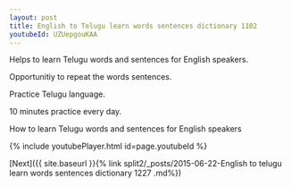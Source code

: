 ```yaml
---
layout: post
title: English to Telugu learn words sentences dictionary 1102 
youtubeId: UZUepgouKAA
---
```

 
 
Helps to learn Telugu words and sentences for English speakers.

Opportunitiy to repeat the words sentences. 

Practice Telugu language. 
 
10 minutes practice every day. 
 
How to learn Telugu words and sentences for English speakers 
 
{% include youtubePlayer.html id=page.youtubeId %}
 
 
[Next]({{ site.baseurl }}{% link  split2/_posts/2015-06-22-English to telugu learn words sentences dictionary 1227 .md%})
 
